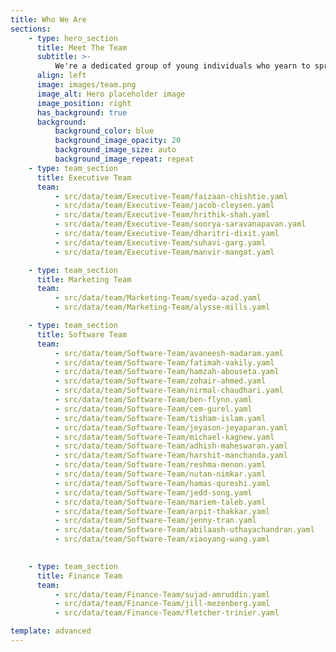 ```yaml
---
title: Who We Are
sections:
    - type: hero_section
      title: Meet The Team
      subtitle: >-
          We're a dedicated group of young individuals who yearn to spread positivity and love through software. We encourage our team to be proud of their creativity, be optimistic and open-minded about technology while giving back to the community through Software for Love.
      align: left
      image: images/team.png
      image_alt: Hero placeholder image
      image_position: right
      has_background: true
      background:
          background_color: blue
          background_image_opacity: 20
          background_image_size: auto
          background_image_repeat: repeat
    - type: team_section
      title: Executive Team
      team:
          - src/data/team/Executive-Team/faizaan-chishtie.yaml
          - src/data/team/Executive-Team/jacob-cleysen.yaml
          - src/data/team/Executive-Team/hrithik-shah.yaml
          - src/data/team/Executive-Team/soorya-saravanapavan.yaml
          - src/data/team/Executive-Team/dharitri-dixit.yaml
          - src/data/team/Executive-Team/suhavi-garg.yaml
          - src/data/team/Executive-Team/manvir-mangat.yaml

    - type: team_section
      title: Marketing Team
      team:
          - src/data/team/Marketing-Team/syeda-azad.yaml
          - src/data/team/Marketing-Team/alysse-mills.yaml

    - type: team_section
      title: Software Team
      team:
          - src/data/team/Software-Team/avaneesh-madaram.yaml
          - src/data/team/Software-Team/fatimah-vakily.yaml
          - src/data/team/Software-Team/hamzah-abouseta.yaml
          - src/data/team/Software-Team/zohair-ahmed.yaml
          - src/data/team/Software-Team/nirmal-chaudhari.yaml
          - src/data/team/Software-Team/ben-flynn.yaml
          - src/data/team/Software-Team/cem-gurel.yaml
          - src/data/team/Software-Team/tisham-islam.yaml
          - src/data/team/Software-Team/jeyason-jeyaparan.yaml
          - src/data/team/Software-Team/michael-kagnew.yaml
          - src/data/team/Software-Team/adhish-maheswaran.yaml         
          - src/data/team/Software-Team/harshit-manchanda.yaml
          - src/data/team/Software-Team/reshma-menon.yaml
          - src/data/team/Software-Team/nutan-nimkar.yaml
          - src/data/team/Software-Team/hamas-qureshi.yaml
          - src/data/team/Software-Team/jedd-song.yaml
          - src/data/team/Software-Team/mariem-taleb.yaml
          - src/data/team/Software-Team/arpit-thakkar.yaml
          - src/data/team/Software-Team/jenny-tran.yaml
          - src/data/team/Software-Team/abilaash-uthayachandran.yaml
          - src/data/team/Software-Team/xiaoyang-wang.yaml
          

    - type: team_section
      title: Finance Team
      team:
          - src/data/team/Finance-Team/sujad-amruddin.yaml
          - src/data/team/Finance-Team/jill-mezenberg.yaml
          - src/data/team/Finance-Team/fletcher-trinier.yaml

template: advanced
---
```

